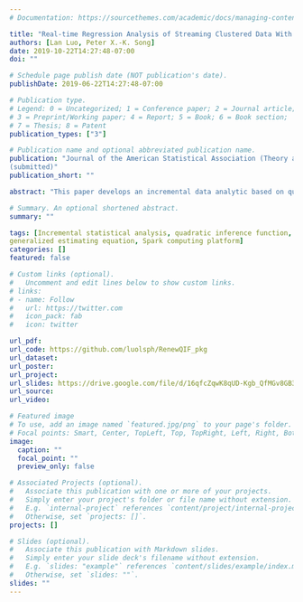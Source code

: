 ```yaml
---
# Documentation: https://sourcethemes.com/academic/docs/managing-content/

title: "Real-time Regression Analysis of Streaming Clustered Data With Possible Abnormal Data Batches."
authors: [Lan Luo, Peter X.-K. Song]
date: 2019-10-22T14:27:48-07:00
doi: ""

# Schedule page publish date (NOT publication's date).
publishDate: 2019-06-22T14:27:48-07:00

# Publication type.
# Legend: 0 = Uncategorized; 1 = Conference paper; 2 = Journal article;
# 3 = Preprint/Working paper; 4 = Report; 5 = Book; 6 = Book section;
# 7 = Thesis; 8 = Patent
publication_types: ["3"]

# Publication name and optional abbreviated publication name.
publication: "Journal of the American Statistical Association (Theory and Methods) 
(submitted)"
publication_short: ""

abstract: "This paper develops an incremental data analytic based on quadratic inference function (QIF) to analyze streaming datasets with correlated outcomes such as longitudinal and clustered data. We propose a renewable QIF (RenewQIF) method in a paradigm of renewable estimation and incremental inference, in which parameter estimates are recursively renewed with current data and summary statistics of historical data, but with no use of any historical subject-level raw data. We show theoretically and numerically that our renewable estimation method is asymptotically equivalent to the oracle generalized estimating equations (GEE) approach that directly processes the entire cumulative subject-level data. We also consider checking the homogeneity assumption of regression coefficients via a sequential goodness-of-fit test as a screening procedure on occurrences of abnormal data batches. We implement the proposed methodology on an expanded platform of existing Spark’s Lambda architecture to accommodate the screening tool box. Through extensive simulation studies we demonstrate that RenewQIF enjoys both statistical and computational efficiencies. In addition, we illustrate the proposed method by an analysis of streaming car crash datasets from the National Automotive Sampling System-Crashworthiness Data System (NASS CDS)."

# Summary. An optional shortened abstract.
summary: ""

tags: [Incremental statistical analysis, quadratic inference function, 
generalized estimating equation, Spark computing platform]
categories: []
featured: false

# Custom links (optional).
#   Uncomment and edit lines below to show custom links.
# links:
# - name: Follow
#   url: https://twitter.com
#   icon_pack: fab
#   icon: twitter

url_pdf: 
url_code: https://github.com/luolsph/RenewQIF_pkg
url_dataset:
url_poster: 
url_project:
url_slides: https://drive.google.com/file/d/16qfcZqwK8qUD-Kgb_QfMGv8GB3ejxtvi/view?usp=sharing
url_source:
url_video:

# Featured image
# To use, add an image named `featured.jpg/png` to your page's folder. 
# Focal points: Smart, Center, TopLeft, Top, TopRight, Left, Right, BottomLeft, Bottom, BottomRight.
image:
  caption: ""
  focal_point: ""
  preview_only: false

# Associated Projects (optional).
#   Associate this publication with one or more of your projects.
#   Simply enter your project's folder or file name without extension.
#   E.g. `internal-project` references `content/project/internal-project/index.md`.
#   Otherwise, set `projects: []`.
projects: []

# Slides (optional).
#   Associate this publication with Markdown slides.
#   Simply enter your slide deck's filename without extension.
#   E.g. `slides: "example"` references `content/slides/example/index.md`.
#   Otherwise, set `slides: ""`.
slides: ""
---
```

